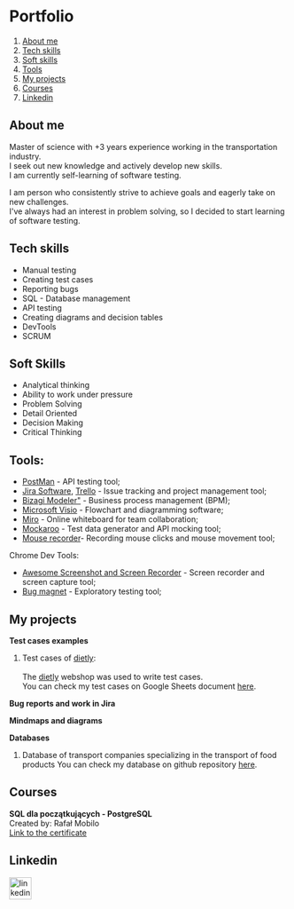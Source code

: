 # Portfolio

  1. [About me](#about-me)
  2. [Tech skills](#tech-skills)
  3. [Soft skills](#soft-skills)
  4. [Tools](#tools)
  5. [My projects](#my-projects)
  6. [Courses](#courses)
  7. [Linkedin](#linkedin)

## About me

Master of science with +3 years experience working in the transportation industry.<br>I seek out new knowledge and actively develop new skills. <br>I am currently self-learning of software testing. 

I am person who consistently strive to achieve goals and eagerly take on new challenges.<br>I've always had an interest in problem solving, so I decided to start learning of software testing. 

## Tech skills
<ul>
<li>Manual testing</li>
<li>Creating test cases</li>
<li>Reporting bugs</li>
<li>SQL - Database management</li>
<li>API testing</li>
<li>Creating diagrams and decision tables</li>
<li>DevTools</li>
<li>SCRUM</li>
</ul>

## Soft Skills

<ul>
  <li>Analytical thinking</li>
  <li>Ability to work under pressure</li>
  <li>Problem Solving</li>
  <li>Detail Oriented</li>
  <li>Decision Making</li>
  <li>Critical Thinking</li>
</ul>

## Tools:

<ul>
<li> <a href="https://www.postman.com/">PostMan</a> - API testing tool;</li>
<li> <a href="https://www.atlassian.com/pl/jira">Jira Software</a>, <a href="https://trello.com/">Trello</a> - Issue tracking and project management tool;</li> 
  <li> <a href="https://www.bizagi.com/en/platform/modeler">Bizagi Modeler"</a> - Business process management (BPM);</li>
  <li> <a href="https://www.microsoft.com/pl-pl/microsoft-365/visio/flowchart-software">Microsoft Visio</a> - Flowchart and diagramming software; 
  <li> <a href="https://miro.com/">Miro</a> - Online whiteboard for team collaboration; </li>
<li> <a href="https://mockaroo.com/">Mockaroo</a> - Test data generator and API mocking tool;</li>
  <li> <a href="https://www.mouserecorder.com/">Mouse recorder</a>- Recording mouse clicks and mouse movement tool;</li>
</ul>

Chrome Dev Tools:

<ul>
<li><a href="https://chrome.google.com/webstore/detail/awesome-screenshot-and-sc/nlipoenfbbikpbjkfpfillcgkoblgpmj">Awesome Screenshot and Screen Recorder</a> - Screen recorder and screen capture tool;</li>
<li><a href="https://chrome.google.com/webstore/detail/bug-magnet/efhedldbjahpgjcneebmbolkalbhckfi?hl=pl">Bug magnet</a> - Exploratory testing tool;</li>
</ul>

## My projects

<b>Test cases examples</b>

  1. Test cases of [dietly](https://dietly.pl/):<br><br>
The [dietly](https://dietly.pl/) webshop was used to write test cases. 
<br>You can check my test cases on Google Sheets document [here](https://docs.google.com/spreadsheets/d/1Zlivk_jbTk4BQbYtEU37qjzy5HCWL6jl/edit?usp=sharing&ouid=113012034084680806752&rtpof=true&sd=true).

<b>Bug reports and work in Jira</b>

<b>Mindmaps and diagrams</b>

<b>Databases</b>

  1. Database of transport companies specializing in the transport of food products
You can check my database on github repository [here](https://github.com/JoannaZielinska-96/Food-Transportation). 

## Courses 

<b>SQL dla początkujących - PostgreSQL</b><br>Created by: Rafał Mobilo<br>[Link to the certificate](https://www.udemy.com/certificate/UC-8cd63188-b62e-4726-8aa6-2d6f1d81ffec/)

## Linkedin
[<img src='https://cdn.jsdelivr.net/npm/simple-icons@3.0.1/icons/linkedin.svg' alt='linkedin' height='40'>](https://www.linkedin.com/in/joannazielinska1996/)  
